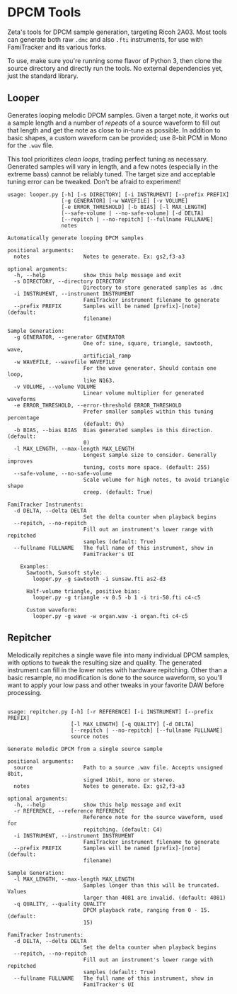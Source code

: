 # DPCM Tools
Zeta's tools for DPCM sample generation, targeting Ricoh 2A03. Most tools can generate both raw `.dmc` and also `.fti` instruments, for use with FamiTracker and its various forks.

To use, make sure you're running some flavor of Python 3, then clone the source directory and directly run the tools. No external dependencies yet, just the standard library.

## Looper

Generates looping melodic DPCM samples. Given a target note, it works out a sample length and a number of _repeats_ of a source waveform to fill out that length and get the note as close to in-tune as possible. In addition to basic shapes, a custom waveform can be provided; use 8-bit PCM in Mono for the `.wav` file.

This tool prioritizes _clean loops_, trading perfect tuning as necessary. Generated samples will vary in length, and a few notes (especially in the extreme bass) cannot be reliably tuned. The target size and acceptable tuning error can be tweaked. Don't be afraid to experiment!

```
usage: looper.py [-h] [-s DIRECTORY] [-i INSTRUMENT] [--prefix PREFIX]
                 [-g GENERATOR] [-w WAVEFILE] [-v VOLUME]
                 [-e ERROR_THRESHOLD] [-b BIAS] [-l MAX_LENGTH]
                 [--safe-volume | --no-safe-volume] [-d DELTA]
                 [--repitch | --no-repitch] [--fullname FULLNAME]
                 notes

Automatically generate looping DPCM samples

positional arguments:
  notes                 Notes to generate. Ex: gs2,f3-a3

optional arguments:
  -h, --help            show this help message and exit
  -s DIRECTORY, --directory DIRECTORY
                        Directory to store generated samples as .dmc
  -i INSTRUMENT, --instrument INSTRUMENT
                        FamiTracker instrument filename to generate
  --prefix PREFIX       Samples will be named [prefix]-[note] (default:
                        filename)

Sample Generation:
  -g GENERATOR, --generator GENERATOR
                        One of: sine, square, triangle, sawtooth, wave,
                        artificial_ramp
  -w WAVEFILE, --wavefile WAVEFILE
                        For the wave generator. Should contain one loop,
                        like N163.
  -v VOLUME, --volume VOLUME
                        Linear volume multiplier for generated waveforms
  -e ERROR_THRESHOLD, --error-threshold ERROR_THRESHOLD
                        Prefer smaller samples within this tuning percentage
                        (default: 0%)
  -b BIAS, --bias BIAS  Bias generated samples in this direction. (default:
                        0)
  -l MAX_LENGTH, --max-length MAX_LENGTH
                        Longest sample size to consider. Generally improves
                        tuning, costs more space. (default: 255)
  --safe-volume, --no-safe-volume
                        Scale volume for high notes, to avoid triangle shape
                        creep. (default: True)

FamiTracker Instruments:
  -d DELTA, --delta DELTA
                        Set the delta counter when playback begins
  --repitch, --no-repitch
                        Fill out an instrument's lower range with repitched
                        samples (default: True)
  --fullname FULLNAME   The full name of this instrument, show in
                        FamiTracker's UI

    Examples:
      Sawtooth, Sunsoft style:
        looper.py -g sawtooth -i sunsaw.fti as2-d3

      Half-volume triangle, positive bias:
        looper.py -g triangle -v 0.5 -b 1 -i tri-50.fti c4-c5

      Custom waveform:
        looper.py -g wave -w organ.wav -i organ.fti c4-c5

```

## Repitcher

Melodically repitches a single wave file into many individual DPCM samples, with options to tweak the resulting size and quality. The generated instrument can fill in the lower notes with hardware repitching. Other than a basic resample, no modification is done to the source waveform, so you'll want to apply your low pass and other tweaks in your favorite DAW before processing.

```

usage: repitcher.py [-h] [-r REFERENCE] [-i INSTRUMENT] [--prefix PREFIX]
                    [-l MAX_LENGTH] [-q QUALITY] [-d DELTA]
                    [--repitch | --no-repitch] [--fullname FULLNAME]
                    source notes

Generate melodic DPCM from a single source sample

positional arguments:
  source                Path to a source .wav file. Accepts unsigned 8bit,
                        signed 16bit, mono or stereo.
  notes                 Notes to generate. Ex: gs2,f3-a3

optional arguments:
  -h, --help            show this help message and exit
  -r REFERENCE, --reference REFERENCE
                        Reference note for the source waveform, used for
                        repitching. (default: C4)
  -i INSTRUMENT, --instrument INSTRUMENT
                        FamiTracker instrument filename to generate
  --prefix PREFIX       Samples will be named [prefix]-[note] (default:
                        filename)

Sample Generation:
  -l MAX_LENGTH, --max-length MAX_LENGTH
                        Samples longer than this will be truncated. Values
                        larger than 4081 are invalid. (default: 4081)
  -q QUALITY, --quality QUALITY
                        DPCM playback rate, ranging from 0 - 15. (default:
                        15)

FamiTracker Instruments:
  -d DELTA, --delta DELTA
                        Set the delta counter when playback begins
  --repitch, --no-repitch
                        Fill out an instrument's lower range with repitched
                        samples (default: True)
  --fullname FULLNAME   The full name of this instrument, show in
                        FamiTracker's UI


```
